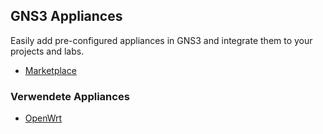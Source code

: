 GNS3 Appliances
---------------

Easily add pre-configured appliances in GNS3 and integrate them to your projects and labs.

* [Marketplace](https://gns3.com/marketplace/appliances)

### Verwendete Appliances

* [OpenWrt](https://gns3.com/marketplace/appliances/openwrt-2)
